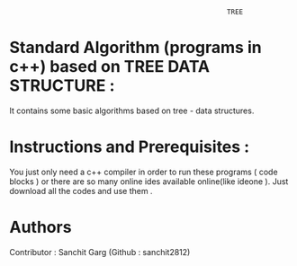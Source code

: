                                                           TREE
# Standard Algorithm (programs in c++) based on TREE DATA STRUCTURE : 
It contains some basic algorithms based on tree - data structures.

# Instructions and Prerequisites :
You just only need a c++ compiler in order to run these programs ( code blocks ) or there are so many online ides available online(like ideone ). 
Just download all the codes and use them .


# Authors
Contributor : Sanchit Garg (Github : sanchit2812)
